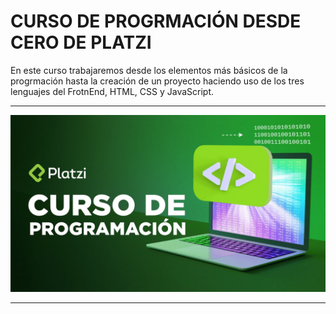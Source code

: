 # CURSO DE PROGRMACIÓN DESDE CERO DE PLATZI

En este curso trabajaremos desde los elementos más básicos de la progrmación hasta la creación de un proyecto haciendo uso de los tres lenguajes del FrotnEnd, HTML, CSS y JavaScript.

---

![Curso de Python para principiantes](img/portada.jpg)

---